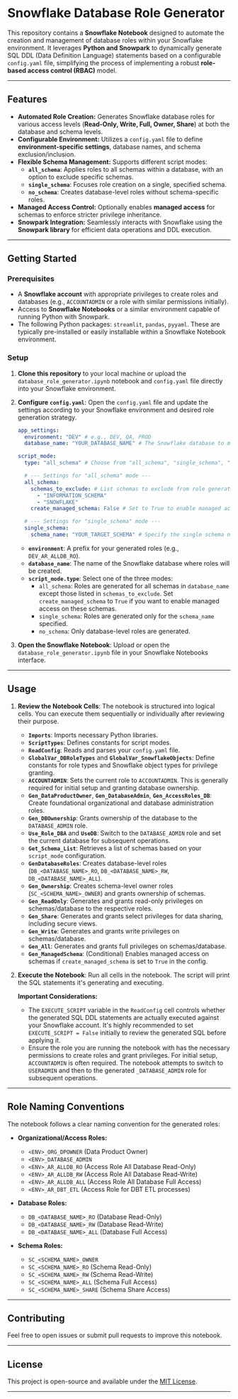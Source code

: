 # Snowflake Database Role Generator

This repository contains a **Snowflake Notebook** designed to automate the creation and management of database roles within your Snowflake environment. It leverages **Python and Snowpark** to dynamically generate SQL DDL (Data Definition Language) statements based on a configurable `config.yaml` file, simplifying the process of implementing a robust **role-based access control (RBAC)** model.

---

## Features

* **Automated Role Creation:** Generates Snowflake database roles for various access levels (**Read-Only, Write, Full, Owner, Share**) at both the database and schema levels.
* **Configurable Environment:** Utilizes a `config.yaml` file to define **environment-specific settings**, database names, and schema exclusion/inclusion.
* **Flexible Schema Management:** Supports different script modes:
    * **`all_schema`**: Applies roles to all schemas within a database, with an option to exclude specific schemas.
    * **`single_schema`**: Focuses role creation on a single, specified schema.
    * **`no_schema`**: Creates database-level roles without schema-specific roles.
* **Managed Access Control:** Optionally enables **managed access** for schemas to enforce stricter privilege inheritance.
* **Snowpark Integration:** Seamlessly interacts with Snowflake using the **Snowpark library** for efficient data operations and DDL execution.

---

## Getting Started

### Prerequisites

* A **Snowflake account** with appropriate privileges to create roles and databases (e.g., `ACCOUNTADMIN` or a role with similar permissions initially).
* Access to **Snowflake Notebooks** or a similar environment capable of running Python with Snowpark.
* The following Python packages: `streamlit`, `pandas`, `pyyaml`. These are typically pre-installed or easily installable within a Snowflake Notebook environment.

### Setup

1.  **Clone this repository** to your local machine or upload the `database_role_generator.ipynb` notebook and `config.yaml` file directly into your Snowflake environment.

2.  **Configure `config.yaml`**:
    Open the `config.yaml` file and update the settings according to your Snowflake environment and desired role generation strategy.

    ```yaml
    app_settings:
      environment: "DEV" # e.g., DEV, QA, PROD
      database_name: "YOUR_DATABASE_NAME" # The Snowflake database to manage roles for

    script_mode:
      type: "all_schema" # Choose from "all_schema", "single_schema", "no_schema"

      # --- Settings for "all_schema" mode ---
      all_schema:
        schemas_to_exclude: # List schemas to exclude from role generation
          - "INFORMATION_SCHEMA"
          - "SNOWFLAKE"
        create_managed_schema: False # Set to True to enable managed access on schemas

      # --- Settings for "single_schema" mode ---
      single_schema:
        schema_name: "YOUR_TARGET_SCHEMA" # Specify the single schema name
    ```

    * **`environment`**: A prefix for your generated roles (e.g., `DEV_AR_ALLDB_RO`).
    * **`database_name`**: The name of the Snowflake database where roles will be created.
    * **`script_mode.type`**: Select one of the three modes:
        * `all_schema`: Roles are generated for all schemas in `database_name` except those listed in `schemas_to_exclude`. Set `create_managed_schema` to `True` if you want to enable managed access on these schemas.
        * `single_schema`: Roles are generated only for the `schema_name` specified.
        * `no_schema`: Only database-level roles are generated.

3.  **Open the Snowflake Notebook**:
    Upload or open the `database_role_generator.ipynb` file in your Snowflake Notebooks interface.

---

## Usage

1.  **Review the Notebook Cells**:
    The notebook is structured into logical cells. You can execute them sequentially or individually after reviewing their purpose.
    * **`Imports`**: Imports necessary Python libraries.
    * **`ScriptTypes`**: Defines constants for script modes.
    * **`ReadConfig`**: Reads and parses your `config.yaml` file.
    * **`GlobalVar_DBRoleTypes`** and **`GlobalVar_SnowflakeObjects`**: Define constants for role types and Snowflake object types for privilege granting.
    * **`ACCOUNTADMIN`**: Sets the current role to `ACCOUNTADMIN`. This is generally required for initial setup and granting database ownership.
    * **`Gen_DataProductOwner`**, **`Gen_DatabaseAdmin`**, **`Gen_AccessRoles_DB`**: Create foundational organizational and database administration roles.
    * **`Gen_DBOwnership`**: Grants ownership of the database to the `DATABASE_ADMIN` role.
    * **`Use_Role_DBA`** and **`UseDB`**: Switch to the `DATABASE_ADMIN` role and set the current database for subsequent operations.
    * **`Get_Schema_List`**: Retrieves a list of schemas based on your `script_mode` configuration.
    * **`GenDatabaseRoles`**: Creates database-level roles (`DB_<DATABASE_NAME>_RO`, `DB_<DATABASE_NAME>_RW`, `DB_<DATABASE_NAME>_ALL`).
    * **`Gen_Ownership`**: Creates schema-level owner roles (`SC_<SCHEMA_NAME>_OWNER`) and grants ownership of schemas.
    * **`Gen_ReadOnly`**: Generates and grants read-only privileges on schemas/database to the respective roles.
    * **`Gen_Share`**: Generates and grants select privileges for data sharing, including secure views.
    * **`Gen_Write`**: Generates and grants write privileges on schemas/database.
    * **`Gen_All`**: Generates and grants full privileges on schemas/database.
    * **`Gen_ManagedSchema`**: (Conditional) Enables managed access on schemas if `create_managed_schema` is set to `True` in the config.

2.  **Execute the Notebook**:
    Run all cells in the notebook. The script will print the SQL statements it's generating and executing.

    **Important Considerations:**
    * The `EXECUTE_SCRIPT` variable in the `ReadConfig` cell controls whether the generated SQL DDL statements are actually executed against your Snowflake account. It's highly recommended to set `EXECUTE_SCRIPT = False` initially to review the generated SQL before applying it.
    * Ensure the role you are running the notebook with has the necessary permissions to create roles and grant privileges. For initial setup, `ACCOUNTADMIN` is often required. The notebook attempts to switch to `USERADMIN` and then to the generated `_DATABASE_ADMIN` role for subsequent operations.

---

## Role Naming Conventions

The notebook follows a clear naming convention for the generated roles:

* **Organizational/Access Roles:**
    * `<ENV>_ORG_DPOWNER` (Data Product Owner)
    * `<ENV>_DATABASE_ADMIN`
    * `<ENV>_AR_ALLDB_RO` (Access Role All Database Read-Only)
    * `<ENV>_AR_ALLDB_RW` (Access Role All Database Read-Write)
    * `<ENV>_AR_ALLDB_ALL` (Access Role All Database Full Access)
    * `<ENV>_AR_DBT_ETL` (Access Role for DBT ETL processes)

* **Database Roles:**
    * `DB_<DATABASE_NAME>_RO` (Database Read-Only)
    * `DB_<DATABASE_NAME>_RW` (Database Read-Write)
    * `DB_<DATABASE_NAME>_ALL` (Database Full Access)

* **Schema Roles:**
    * `SC_<SCHEMA_NAME>_OWNER`
    * `SC_<SCHEMA_NAME>_RO` (Schema Read-Only)
    * `SC_<SCHEMA_NAME>_RW` (Schema Read-Write)
    * `SC_<SCHEMA_NAME>_ALL` (Schema Full Access)
    * `SC_<SCHEMA_NAME>_SHARE` (Schema Share Access)

---

## Contributing

Feel free to open issues or submit pull requests to improve this notebook.

---

## License

This project is open-source and available under the [MIT License](LICENSE).

---
